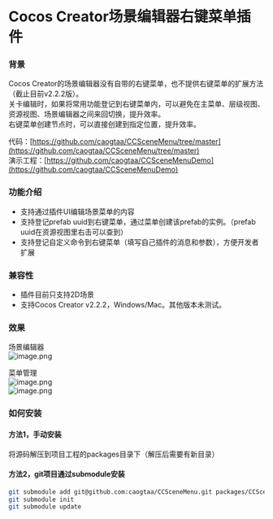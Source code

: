 # Cocos Creator场景编辑器右键菜单插件

<a name="LvBEQ"></a>
### 背景
Cocos Creator的场景编辑器没有自带的右键菜单，也不提供右键菜单的扩展方法（截止目前v2.2.2版）。<br />关卡编辑时，如果将常用功能登记到右键菜单内，可以避免在主菜单、层级视图、资源视图、场景编辑器之间来回切换，提升效率。<br />右键菜单创建节点时，可以直接创建到指定位置，提升效率。

代码：[https://github.com/caogtaa/CCSceneMenu/tree/master](https://github.com/caogtaa/CCSceneMenu/tree/master)<br />演示工程：[https://github.com/caogtaa/CCSceneMenuDemo](https://github.com/caogtaa/CCSceneMenuDemo)

<a name="5LgTA"></a>
### 功能介绍

- 支持通过插件UI编辑场景菜单的内容
- 支持登记prefab uuid到右键菜单，通过菜单创建该prefab的实例。（prefab uuid在资源视图里右击可以查到）
- 支持登记自定义命令到右键菜单（填写自己插件的消息和参数），方便开发者扩展

<a name="Ttx0E"></a>
### 兼容性

- 插件目前只支持2D场景
- 支持Cocos Creator v2.2.2，Windows/Mac。其他版本未测试。

<a name="bJ3D5"></a>
### 效果
场景编辑器<br />![image.png](https://cdn.nlark.com/yuque/0/2020/png/378444/1579190872598-ac0ef154-68be-4160-856f-121f4279b58e.png#align=left&display=inline&height=312&name=image.png&originHeight=1060&originWidth=1540&size=253537&status=done&style=none&width=453)

菜单管理<br />![image.png](https://cdn.nlark.com/yuque/0/2020/png/378444/1579190936324-c62ba4d4-283e-4199-bf16-74dec2cea58f.png#align=left&display=inline&height=398&name=image.png&originHeight=892&originWidth=1010&size=97613&status=done&style=none&width=451)<br />![image.png](https://cdn.nlark.com/yuque/0/2020/png/378444/1579191344556-e7a94016-68ce-4b5f-82ab-28b2e484ff36.png#align=left&display=inline&height=398&name=image.png&originHeight=892&originWidth=1008&size=99334&status=done&style=none&width=450)

<a name="PCuTN"></a>
### 如何安装
<a name="SGuBV"></a>
#### 方法1，手动安装
将源码解压到项目工程的packages目录下（解压后需要有新目录）

<a name="u5ROG"></a>
#### 方法2，git项目通过submodule安装
```bash
git submodule add git@github.com:caogtaa/CCSceneMenu.git packages/CCSceneMenu
git submodule init
git submodule update
```

